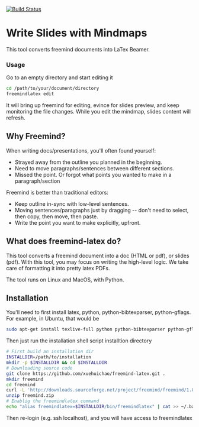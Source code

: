 [![Build Status](https://travis-ci.org/xuehuichao/freemind-latex.svg?branch=master)](https://travis-ci.org/xuehuichao/freemind-latex)


# Write Slides with Mindmaps
This tool converts freemind documents into LaTex Beamer.

### Usage
Go to an empty directory and start editing it
```sh
cd /path/to/your/document/directory
freemindlatex edit
```

It will bring up freemind for editing, evince for slides preview, and keep monitoring the file changes. While you edit the mindmap, slides content will refresh.

## Why Freemind?

When writing docs/presentations, you'll often found yourself:

* Strayed away from the outline you planned in the beginning.
* Need to move paragraphs/sentences between different sections.
* Missed the point. Or forgot what points you wanted to make in a paragraph/section

Freemind is better than traditional editors:

* Keep outline in-sync with low-level sentences.
* Moving sentences/paragraphs just by dragging -- don't need to select, then copy, then move, then paste.
* Write the point you want to make explicitly, upfront.

## What does freemind-latex do?

This tool converts a freemind document into a doc (HTML or pdf), or slides (pdf). With this tool, you may focus on writing the high-level logic. We take care of formatting it into pretty latex PDFs.

The tool runs on Linux and MacOS, with Python.
## Installation
You'll need to first install latex, python, python-bibtexparser, python-gflags.
For example, in Ubuntu, that would be
```sh
sudo apt-get install texlive-full python python-bibtexparser python-gflags evince
```

Then just run the installation shell script installtion directory
```sh
# First build an installation dir
INSTALLDIR=/path/to/installation
mkdir -p $INSTALLDIR && cd $INSTALLDIR
# Downloading source code
git clone https://github.com/xuehuichao/freemind-latex.git .
mkdir freemind
cd freemind
curl -L 'http://downloads.sourceforge.net/project/freemind/freemind/1.0.0/freemind-bin-max-1.0.0.zip?r=https%3A%2F%2Fsourceforge.net%2Fprojects%2Ffreemind%2Ffiles%2Ffreemind%2F1.0.0%2F&ts=1478756204&use_mirror=pilotfiber' -o freemind.zip
unzip freemind.zip
# Enablig the freemindlatex command
echo "alias freemindlatex=$INSTALLDIR/bin/freemindlatex" | cat >> ~/.bash_profile
```
Then re-login (e.g. ssh localhost), and you will have access to freemindlatex
